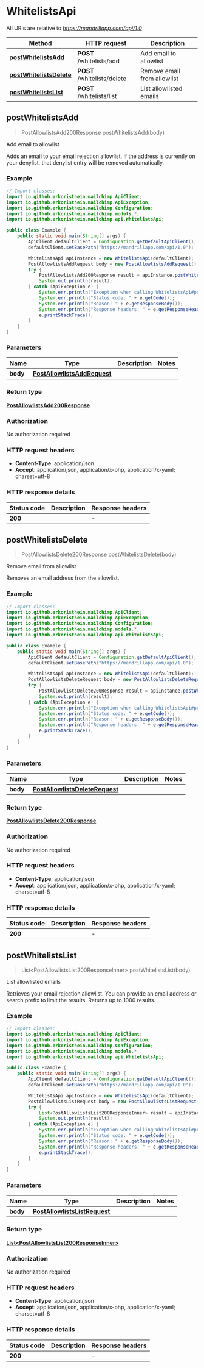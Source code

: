 # WhitelistsApi

All URIs are relative to *https://mandrillapp.com/api/1.0*

| Method | HTTP request | Description |
|------------- | ------------- | -------------|
| [**postWhitelistsAdd**](WhitelistsApi.md#postWhitelistsAdd) | **POST** /whitelists/add | Add email to allowlist |
| [**postWhitelistsDelete**](WhitelistsApi.md#postWhitelistsDelete) | **POST** /whitelists/delete | Remove email from allowlist |
| [**postWhitelistsList**](WhitelistsApi.md#postWhitelistsList) | **POST** /whitelists/list | List allowlisted emails |



## postWhitelistsAdd

> PostAllowlistsAdd200Response postWhitelistsAdd(body)

Add email to allowlist

Adds an email to your email rejection allowlist. If the address is currently on your denylist, that denylist entry will be removed automatically.

### Example

```java
// Import classes:
import io.github.erkoristhein.mailchimp.ApiClient;
import io.github.erkoristhein.mailchimp.ApiException;
import io.github.erkoristhein.mailchimp.Configuration;
import io.github.erkoristhein.mailchimp.models.*;
import io.github.erkoristhein.mailchimp.api.WhitelistsApi;

public class Example {
    public static void main(String[] args) {
        ApiClient defaultClient = Configuration.getDefaultApiClient();
        defaultClient.setBasePath("https://mandrillapp.com/api/1.0");

        WhitelistsApi apiInstance = new WhitelistsApi(defaultClient);
        PostAllowlistsAddRequest body = new PostAllowlistsAddRequest(); // PostAllowlistsAddRequest | 
        try {
            PostAllowlistsAdd200Response result = apiInstance.postWhitelistsAdd(body);
            System.out.println(result);
        } catch (ApiException e) {
            System.err.println("Exception when calling WhitelistsApi#postWhitelistsAdd");
            System.err.println("Status code: " + e.getCode());
            System.err.println("Reason: " + e.getResponseBody());
            System.err.println("Response headers: " + e.getResponseHeaders());
            e.printStackTrace();
        }
    }
}
```

### Parameters


| Name | Type | Description  | Notes |
|------------- | ------------- | ------------- | -------------|
| **body** | [**PostAllowlistsAddRequest**](PostAllowlistsAddRequest.md)|  | |

### Return type

[**PostAllowlistsAdd200Response**](PostAllowlistsAdd200Response.md)

### Authorization

No authorization required

### HTTP request headers

- **Content-Type**: application/json
- **Accept**: application/json, application/x-php, application/x-yaml; charset=utf-8


### HTTP response details
| Status code | Description | Response headers |
|-------------|-------------|------------------|
| **200** |  |  -  |


## postWhitelistsDelete

> PostAllowlistsDelete200Response postWhitelistsDelete(body)

Remove email from allowlist

Removes an email address from the allowlist.

### Example

```java
// Import classes:
import io.github.erkoristhein.mailchimp.ApiClient;
import io.github.erkoristhein.mailchimp.ApiException;
import io.github.erkoristhein.mailchimp.Configuration;
import io.github.erkoristhein.mailchimp.models.*;
import io.github.erkoristhein.mailchimp.api.WhitelistsApi;

public class Example {
    public static void main(String[] args) {
        ApiClient defaultClient = Configuration.getDefaultApiClient();
        defaultClient.setBasePath("https://mandrillapp.com/api/1.0");

        WhitelistsApi apiInstance = new WhitelistsApi(defaultClient);
        PostAllowlistsDeleteRequest body = new PostAllowlistsDeleteRequest(); // PostAllowlistsDeleteRequest | 
        try {
            PostAllowlistsDelete200Response result = apiInstance.postWhitelistsDelete(body);
            System.out.println(result);
        } catch (ApiException e) {
            System.err.println("Exception when calling WhitelistsApi#postWhitelistsDelete");
            System.err.println("Status code: " + e.getCode());
            System.err.println("Reason: " + e.getResponseBody());
            System.err.println("Response headers: " + e.getResponseHeaders());
            e.printStackTrace();
        }
    }
}
```

### Parameters


| Name | Type | Description  | Notes |
|------------- | ------------- | ------------- | -------------|
| **body** | [**PostAllowlistsDeleteRequest**](PostAllowlistsDeleteRequest.md)|  | |

### Return type

[**PostAllowlistsDelete200Response**](PostAllowlistsDelete200Response.md)

### Authorization

No authorization required

### HTTP request headers

- **Content-Type**: application/json
- **Accept**: application/json, application/x-php, application/x-yaml; charset=utf-8


### HTTP response details
| Status code | Description | Response headers |
|-------------|-------------|------------------|
| **200** |  |  -  |


## postWhitelistsList

> List&lt;PostAllowlistsList200ResponseInner&gt; postWhitelistsList(body)

List allowlisted emails

Retrieves your email rejection allowlist. You can provide an email address or search prefix to limit the results. Returns up to 1000 results.

### Example

```java
// Import classes:
import io.github.erkoristhein.mailchimp.ApiClient;
import io.github.erkoristhein.mailchimp.ApiException;
import io.github.erkoristhein.mailchimp.Configuration;
import io.github.erkoristhein.mailchimp.models.*;
import io.github.erkoristhein.mailchimp.api.WhitelistsApi;

public class Example {
    public static void main(String[] args) {
        ApiClient defaultClient = Configuration.getDefaultApiClient();
        defaultClient.setBasePath("https://mandrillapp.com/api/1.0");

        WhitelistsApi apiInstance = new WhitelistsApi(defaultClient);
        PostAllowlistsListRequest body = new PostAllowlistsListRequest(); // PostAllowlistsListRequest | 
        try {
            List<PostAllowlistsList200ResponseInner> result = apiInstance.postWhitelistsList(body);
            System.out.println(result);
        } catch (ApiException e) {
            System.err.println("Exception when calling WhitelistsApi#postWhitelistsList");
            System.err.println("Status code: " + e.getCode());
            System.err.println("Reason: " + e.getResponseBody());
            System.err.println("Response headers: " + e.getResponseHeaders());
            e.printStackTrace();
        }
    }
}
```

### Parameters


| Name | Type | Description  | Notes |
|------------- | ------------- | ------------- | -------------|
| **body** | [**PostAllowlistsListRequest**](PostAllowlistsListRequest.md)|  | |

### Return type

[**List&lt;PostAllowlistsList200ResponseInner&gt;**](PostAllowlistsList200ResponseInner.md)

### Authorization

No authorization required

### HTTP request headers

- **Content-Type**: application/json
- **Accept**: application/json, application/x-php, application/x-yaml; charset=utf-8


### HTTP response details
| Status code | Description | Response headers |
|-------------|-------------|------------------|
| **200** |  |  -  |

